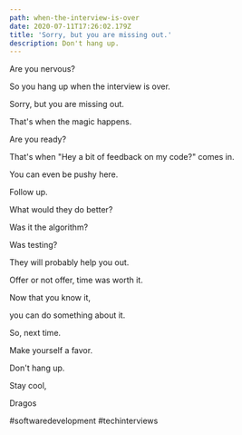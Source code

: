```yaml
---
path: when-the-interview-is-over
date: 2020-07-11T17:26:02.179Z
title: 'Sorry, but you are missing out.'
description: Don't hang up.
---
```

Are you nervous?

So you hang up when the interview is over.

Sorry, but you are missing out.

That's when the magic happens.

Are you ready?

That's when "Hey a bit of feedback on my code?" comes in.

You can even be pushy here.

Follow up.

What would they do better?

Was it the algorithm?

Was testing?

They will probably help you out.

Offer or not offer, time was worth it.

Now that you know it,

you can do something about it.

So, next time.

Make yourself a favor.

Don't hang up.

Stay cool,

Dragos

\#softwaredevelopment #techinterviews
